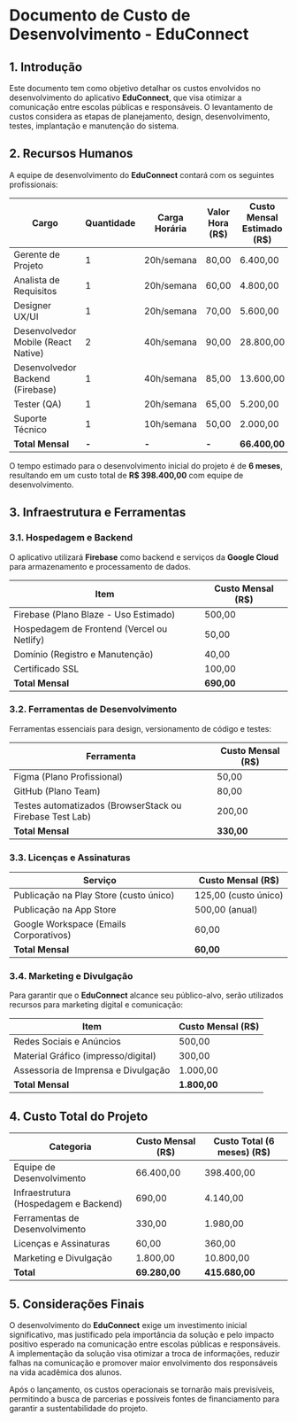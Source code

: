 # Documento de Custo de Desenvolvimento - EduConnect

## 1. Introdução
Este documento tem como objetivo detalhar os custos envolvidos no desenvolvimento do aplicativo **EduConnect**, que visa otimizar a comunicação entre escolas públicas e responsáveis. O levantamento de custos considera as etapas de planejamento, design, desenvolvimento, testes, implantação e manutenção do sistema.

## 2. Recursos Humanos
A equipe de desenvolvimento do **EduConnect** contará com os seguintes profissionais:

| Cargo | Quantidade | Carga Horária | Valor Hora (R$) | Custo Mensal Estimado (R$) |
|--------|------------|--------------|-----------------|-------------------------|
| Gerente de Projeto | 1 | 20h/semana | 80,00 | 6.400,00 |
| Analista de Requisitos | 1 | 20h/semana | 60,00 | 4.800,00 |
| Designer UX/UI | 1 | 20h/semana | 70,00 | 5.600,00 |
| Desenvolvedor Mobile (React Native) | 2 | 40h/semana | 90,00 | 28.800,00 |
| Desenvolvedor Backend (Firebase) | 1 | 40h/semana | 85,00 | 13.600,00 |
| Tester (QA) | 1 | 20h/semana | 65,00 | 5.200,00 |
| Suporte Técnico | 1 | 10h/semana | 50,00 | 2.000,00 |
| **Total Mensal** | **-** | **-** | **-** | **66.400,00** |

O tempo estimado para o desenvolvimento inicial do projeto é de **6 meses**, resultando em um custo total de **R$ 398.400,00** com equipe de desenvolvimento.

## 3. Infraestrutura e Ferramentas

### 3.1. Hospedagem e Backend
O aplicativo utilizará **Firebase** como backend e serviços da **Google Cloud** para armazenamento e processamento de dados.

| Item | Custo Mensal (R$) |
|------|-----------------|
| Firebase (Plano Blaze - Uso Estimado) | 500,00 |
| Hospedagem de Frontend (Vercel ou Netlify) | 50,00 |
| Domínio (Registro e Manutenção) | 40,00 |
| Certificado SSL | 100,00 |
| **Total Mensal** | **690,00** |

### 3.2. Ferramentas de Desenvolvimento
Ferramentas essenciais para design, versionamento de código e testes:

| Ferramenta | Custo Mensal (R$) |
|------------|-----------------|
| Figma (Plano Profissional) | 50,00 |
| GitHub (Plano Team) | 80,00 |
| Testes automatizados (BrowserStack ou Firebase Test Lab) | 200,00 |
| **Total Mensal** | **330,00** |

### 3.3. Licenças e Assinaturas

| Serviço | Custo Mensal (R$) |
|---------|-----------------|
| Publicação na Play Store (custo único) | 125,00 (custo único) |
| Publicação na App Store | 500,00 (anual) |
| Google Workspace (Emails Corporativos) | 60,00 |
| **Total Mensal** | **60,00** |

### 3.4. Marketing e Divulgação
Para garantir que o **EduConnect** alcance seu público-alvo, serão utilizados recursos para marketing digital e comunicação:

| Item | Custo Mensal (R$) |
|------|-----------------|
| Redes Sociais e Anúncios | 500,00 |
| Material Gráfico (impresso/digital) | 300,00 |
| Assessoria de Imprensa e Divulgação | 1.000,00 |
| **Total Mensal** | **1.800,00** |

## 4. Custo Total do Projeto

| Categoria | Custo Mensal (R$) | Custo Total (6 meses) (R$) |
|------------|-----------------|-------------------------|
| Equipe de Desenvolvimento | 66.400,00 | 398.400,00 |
| Infraestrutura (Hospedagem e Backend) | 690,00 | 4.140,00 |
| Ferramentas de Desenvolvimento | 330,00 | 1.980,00 |
| Licenças e Assinaturas | 60,00 | 360,00 |
| Marketing e Divulgação | 1.800,00 | 10.800,00 |
| **Total** | **69.280,00** | **415.680,00** |

## 5. Considerações Finais
O desenvolvimento do **EduConnect** exige um investimento inicial significativo, mas justificado pela importância da solução e pelo impacto positivo esperado na comunicação entre escolas públicas e responsáveis. A implementação da solução visa otimizar a troca de informações, reduzir falhas na comunicação e promover maior envolvimento dos responsáveis na vida acadêmica dos alunos.

Após o lançamento, os custos operacionais se tornarão mais previsíveis, permitindo a busca de parcerias e possíveis fontes de financiamento para garantir a sustentabilidade do projeto.

